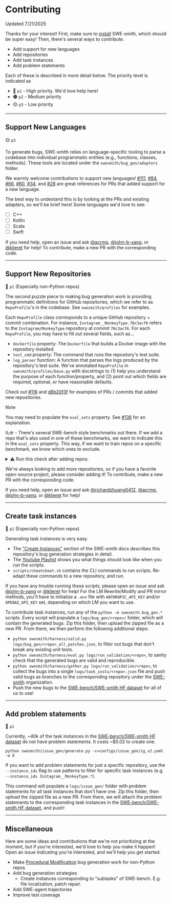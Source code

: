 # Contributing
Updated 7/21/2025

Thanks for your interest!
First, make sure to [install](https://swesmith.com/getting_started/installation/) SWE-smith, which should be super easy!
Then, there's several ways to contribute.

* Add support for new languages
* Add repositories
* Add task instances
* Add problem statements

Each of these is described in more detail below. The priority level is indicated as
* 🔴 `p1` - High priority. We'd love help here!
* 🟠 `p2` - Medium priority
* 🟡 `p3` - Low priority

<hr />

## Support New Languages

🟡 `p3`

To generate bugs, SWE-smith relies on language-specific tooling to parse a codebase into individual programmatic entities (e.g., functions, classes, methods).
These tools are located under the `swesmith/bug_gen/adapters` folder.

We warmly welcome contributions to support new languages! [#111](https://github.com/SWE-bench/SWE-smith/pull/111), [#84](https://github.com/SWE-bench/SWE-smith/pull/84), [#66](https://github.com/SWE-bench/SWE-smith/pull/66), [#60](https://github.com/SWE-bench/SWE-smith/pull/60), [#34](https://github.com/SWE-bench/SWE-smith/pull/34), and [#28](https://github.com/SWE-bench/SWE-smith/pull/28) are great references for PRs that added support for a new language.

The best way to undestand this is by looking at the PRs and existing adapters, so we'll be brief here! Some languages we'd love to see:
- [ ] C++
- [ ] Kotlin
- [ ] Scala
- [ ] Swift

If you need help, open an issue and ask [@acrmp](https://github.com/acrmp), [@john-b-yang](https://github.com/john-b-yang), or [@klieret](https://github.com/klieret) for help! To contribute, make a new PR with the corresponding code.

<hr />

## Support New Repositories

🔴 `p1` (Especially non-Python repos)

The second puzzle piece to making bug generation work is providing programmatic definitions for GitHub repositories, which we refer to as `RepoProfile`'s in the codebase.
See `swesmith/profiles` for examples.

Each `RepoProfile` class corresponds to a unique GitHub repository + commit combination.
For instance, `Instagram__MonkeyType.70c3acf6` refers to the `Instagram/MonkeyType` repository at commit `70c3acf6`.
For each `RepoProfile`, you may have to fill out several fields, such as...
* `dockerfile` property: The `Dockerfile` that builds a Docker image with the repository installed.
* `test_cmd` property: The command that runs the repository's test suite.
* `log_parser` function: A function that parses the logs produced by the repository's test suite.
We've annotated `RepoProfile` in `swesmith/profiles/base.py` with docstrings to (1) help you understand the purpose of each function/property, and (2) point out which fields are required, optional, or have reasonable defaults.

Check out [#116](https://github.com/SWE-bench/SWE-smith/pull/116) and [d8b20f3f](https://github.com/SWE-bench/SWE-smith/commit/d8b20f3f2ee13e8c9b6ef9495c25e9704008d07a) for examples of PRs / commits that added new repositories.

> [!NOTE]
> You may need to populate the `eval_sets` property. See [#136](https://github.com/SWE-bench/SWE-smith/pull/136) for an explanation.
> 
> tl;dr - There's several SWE-bench style benchmarks out there. If we add a repo that's also used in one of these benchmarks, we want to indicate this in the `eval_sets` property.
> This way, if we want to train repos on a specific benchmark, we know which ones to exclude.
>
> <details>
>      <summary>⚠️ Run this check after adding repos:</summary>
>
> ```python
> from swesmith.profiles import registry
> from datasets import load_dataset
> 
> sb = set(load_dataset("SWE-bench/SWE-bench_Verified", split="test")["repo"])
> sbmm = set(load_dataset("SWE-bench/SWE-bench_Multimodal", split="test")["repo"])
> sbml = set(load_dataset("SWE-bench/SWE-bench_Multilingual", split="test")["repo"])
> 
> profiles = {
>     f"{rp.owner}/{rp.repo}": rp.eval_sets
>     for rp in registry.values()
> }
> 
> for test_repos, test_set in [
>     (sb, "SWE-bench_Verified"),
>     (sbmm, "SWE-bench_Multimodal"),
>     (sbml, "SWE-bench_Multilingual"),
> ]:
>     for repo in test_repos:
>         if repo not in profiles:
>             continue
>         if test_set not in profiles[repo]:
>             print(f"Add {test_set} to {repo}'s `eval_sets` property")
> ```
> </details>

We're always looking to add more repositories, so if you have a favorite open-source project, please consider adding it! To contribute, make a new PR with the corresponding code.

If you need help, open an issue and ask [@richardzhuang0412](https://github.com/richardzhuang0412), [@acrmp](https://github.com/acrmp), [@john-b-yang](https://github.com/john-b-yang), or [@klieret](https://github.com/klieret) for help!

<hr />

## Create task instances

🔴 `p1` (Especially non-Python repos)

Generating task instances is very easy.
* The ["Create Instances"](https://swesmith.com/guides/create_instances/) section of the SWE-smith docs describes this repository's bug generation strategies in detail.
* The [Youtube Playlist](https://youtube.com/playlist?list=PL1b-qYhmIXEhyaUafmTYmMI4l9dbCLNix&si=7xnYixLc7MJSy7UU) shows you what things should look like when you run the scripts.
* `scripts/cheatsheet.sh` contains the CLI commands to run scripts. Re-adapt these commands to a new repository, and run.

If you have any trouble running these scripts, please open an issue and ask [@john-b-yang](https://github.com/john-b-yang) or [@klieret](https://github.com/klieret) for help!
For the LM Rewrite/Modify and PR mirror methods, you'll have to initialize a `.env` file with `ANTHROPIC_API_KEY` and/or `OPENAI_API_KEY` set, depending on which LM you want to use.

To contribute task instances, run any of the `python -m swesmith.bug_gen.*` scripts. Every script will populate a `logs/bug_gen/<repo>/` folder, which will contain the generated bugs.
Zip this folder, then upload the zipped file as a new PR.
From there, we then perform the following additional steps:
* `python swesmith/harness/valid.py logs/bug_gen/<repo>_all_patches.json`, to filter out bugs that don't break any existing unit tests.
* `python swesmith/harness/eval.py logs/run_validation/<repo>`, to sanity check that the generated bugs are valid and reproducible.
* `python swesmith/harness/gather.py logs/run_validation/<repo>`, to collect the bugs into a single `logs/task_insts/<repo>.json` file and push valid bugs as branches to the corresponding repository under the [SWE-smith](https://github.com/orgs/swesmith/repositories) organization.
* Push the new bugs to the [SWE-bench/SWE-smith HF dataset](https://huggingface.co/datasets/SWE-bench/SWE-smith) for all of us to use!

<hr />

## Add problem statements

🔴 `p1`

Currently, ~40k of the task instances in the [SWE-bench/SWE-smith HF dataset](https://huggingface.co/datasets/SWE-bench/SWE-smith) do not have problem statements.
It costs ~$0.02 to create one.

```
python swesmith/issue_gen/generate.py -c=configs/issue_gen/ig_v2.yaml -w 8
```
If you want to add problem statements for just a specific repository, use the `--instance_ids` flag to use patterns to filter for specific task instances (e.g. `--instance_ids Instagram__MonkeyType.*`).

This command will populate a `logs/issue_gen/` folder with problem statements for all task instances that don't have one.
Zip this folder, then upload the zipped file as a new PR.
From there, we will attach the problem statements to the corresponding task instances in the [SWE-bench/SWE-smith HF dataset](https://huggingface.co/datasets/SWE-bench/SWE-smith), and push!

<hr />

## Miscellaneous

Here are some ideas and contributions that we're not prioritizing at the moment, but if you're interested, we'd love to help you make it happen!
Open an issue indicating you're interested, and we'll help you get started.

* Make [Procedural Modification](https://swesmith.com/guides/create_instances/#procedural-modification) bug generation work for non-Python repos
* Add bug generation strategies
    * Create instances corresponding to "subtasks" of SWE-bench. E.g. file localization, patch repair.
* Add SWE-agent trajectories
* Improve test coverage
